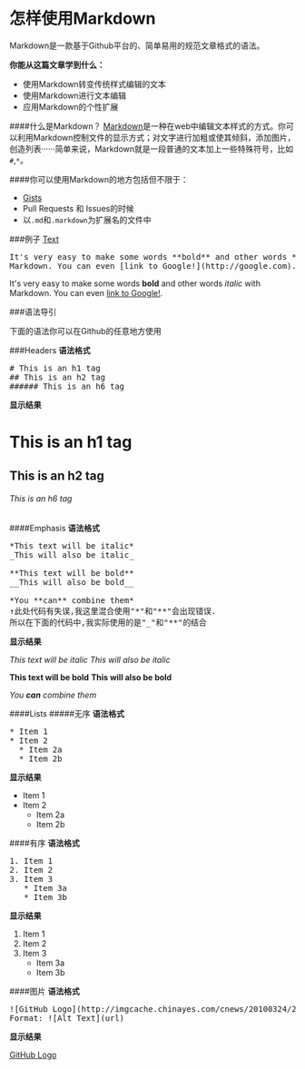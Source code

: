 


怎样使用Markdown
======================

Markdown是一款基于Github平台的、简单易用的规范文章格式的语法。


**你能从这篇文章学到什么：**
* 使用Markdown转变传统样式编辑的文本
* 使用Markdown进行文本编辑
* 应用Markdown的个性扩展

####什么是Markdown？
[Markdown](http://daringfireball.net/projects/markdown/)是一种在web中编辑文本样式的方式。你可以利用Markdown控制文件的显示方式；对文字进行加粗或使其倾斜，添加图片，创造列表······简单来说，Markdown就是一段普通的文本加上一些特殊符号，比如<code>#</code>,<code>*</code>。

####你可以使用Markdown的地方包括但不限于：
* [Gists](https://gist.github.com/)
* Pull Requests 和 Issues的时候
* 以<code>.md</code>和<code>.markdown</code>为扩展名的文件中

###例子
<a href="# ">Text</a>

<pre id="text">It's very easy to make some words **bold** and other words *italic* with 
Markdown. You can even [link to Google!](http://google.com).
</pre>

It's very easy to make some words **bold** and other words *italic* with 
Markdown. You can even [link to Google!](http://google.com).

###语法导引

下面的语法你可以在Github的任意地方使用

###Headers
**语法格式**
<pre># This is an h1 tag
## This is an h2 tag
###### This is an h6 tag
</pre>

**显示结果**

# This is an h1 tag
## This is an h2 tag
###### This is an h6 tag

####Emphasis
**语法格式**
<pre>*This text will be italic*
_This will also be italic_

**This text will be bold**
__This will also be bold__

*You **can** combine them*
↑此处代码有失误,我这里混合使用"*"和"**"会出现错误.
所以在下面的代码中,我实际使用的是"_"和"**"的结合</pre>

**显示结果**

*This text will be italic*
_This will also be italic_

**This text will be bold**
__This will also be bold__

_You **can** combine them_

####Lists
#####无序
**语法格式**
<pre>
* Item 1
* Item 2
  * Item 2a
  * Item 2b</pre>
**显示结果**
* Item 1
* Item 2
  * Item 2a
  * Item 2b

####有序
**语法格式**
<pre>1. Item 1
2. Item 2
3. Item 3
   * Item 3a
   * Item 3b</pre>
**显示结果**
1. Item 1
2. Item 2
3. Item 3
   * Item 3a
   * Item 3b

####图片
**语法格式**
<pre>![GitHub Logo](http://imgcache.chinayes.com/cnews/20100324/201003240917356175103.jpg)
Format: ![Alt Text](url)</pre>
**显示结果**

[GitHub Logo](http://imgcache.chinayes.com/cnews/20100324/201003240917356175103.jpg)
